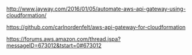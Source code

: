 
http://www.jayway.com/2016/01/05/automate-aws-api-gateway-using-cloudformation/

https://github.com/carlnordenfelt/aws-api-gateway-for-cloudformation

https://forums.aws.amazon.com/thread.jspa?messageID=673012&tstart=0#673012

